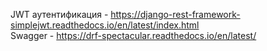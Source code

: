 JWT аутентификация - https://django-rest-framework-simplejwt.readthedocs.io/en/latest/index.html  
Swagger - https://drf-spectacular.readthedocs.io/en/latest/
